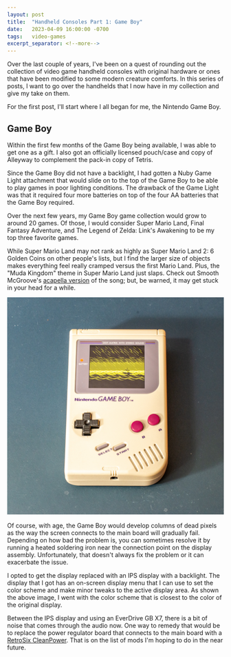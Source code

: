 ```yaml
---
layout: post
title:  "Handheld Consoles Part 1: Game Boy"
date:   2023-04-09 16:00:00 -0700
tags:   video-games
excerpt_separator: <!--more-->
---
```


Over the last couple of years, I've been on a quest of rounding out the collection of video game handheld consoles with original hardware or ones that have been modified to some modern creature comforts. In this series of posts, I want to go over the handhelds that I now have in my collection and give my take on them.

For the first post, I'll start where I all began for me, the Nintendo Game Boy.

<!--more-->

## Game Boy

Within the first few months of the Game Boy being available, I was able to get one as a gift. I also got an officially licensed pouch/case and copy of Alleyway to complement the pack-in copy of Tetris.

Since the Game Boy did not have a backlight, I had gotten a Nuby Game Light attachment that would slide on to the top of the Game Boy to be able to play games in poor lighting conditions. The drawback of the Game Light was that it required four more batteries on top of the four AA batteries that the Game Boy required.

Over the next few years, my Game Boy game collection would grow to around 20 games. Of those, I would consider Super Mario Land, Final Fantasy Adventure, and The Legend of Zelda: Link's Awakening to be my top three favorite games.

While Super Mario Land may not rank as highly as Super Mario Land 2: 6 Golden Coins on other people's lists, but I find the larger size of objects makes everything feel really cramped versus the first Mario Land. Plus, the "Muda Kingdom" theme in Super Mario Land just slaps. Check out Smooth McGroove's [acapella version](https://www.youtube.com/watch?v=fz_wYIHA8Qg) of the song; but, be warned, it may get stuck in your head for a while.

[![Nintendo Game Boy with an IPS display](/assets/images/handhelds/nintendo_game_boy.jpg "Nintendo Game Boy with an IPS display")](/assets/images/handhelds/nintendo_game_boy.jpg)

Of course, with age, the Game Boy would develop columns of dead pixels as the way the screen connects to the main board will gradually fail. Depending on how bad the problem is, you can sometimes resolve it by running a heated soldering iron near the connection point on the display assembly. Unfortunately, that doesn't always fix the problem or it can exacerbate the issue.

I opted to get the display replaced with an IPS display with a backlight. The display that I got has an on-screen display menu that I can use to set the color scheme and make minor tweaks to the active display area. As shown the above image, I went with the color scheme that is closest to the color of the original display.

Between the IPS display and using an EverDrive GB X7, there is a bit of noise that comes through the audio now. One way to remedy that would be to replace the power regulator board that connects to the main board with a [RetroSix CleanPower](https://retrosix.co.uk/CleanPower-Game-Boy-Original-p141361110). That is on the list of mods I'm hoping to do in the near future.
